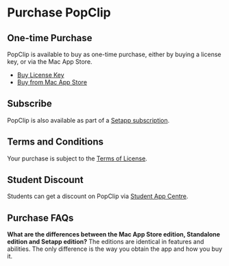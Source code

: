 
# Purchase PopClip

## One-time Purchase

PopClip is available to buy as one-time purchase, either by buying a license
key, or via the Mac App Store.

- <a href ="#!" id="buy_license_link">Buy License Key</a>
- [Buy from Mac App Store](https://pilotmoon.com/link/popclip/mas)

## Subscribe

PopClip is also available as part of a
[Setapp subscription](https://go.setapp.com/stp304?refAppId=159&refVendorId=92).

<setapp-custom-banner iconUrl="/icon512.png" appName="PopClip" appId="159" vendorId="92"></setapp-custom-banner>

## Terms and Conditions

Your purchase is subject to the [Terms of License](/terms).

## Student Discount

Students can get a discount on PopClip via
[Student App Centre](https://studentappcentre.com/app/popclip).

## Purchase FAQs

**What are the differences between the Mac App Store edition, Standalone edition
and Setapp edition?** The editions are identical in features and abilities. The
only difference is the way you obtain the app and how you buy it.

<script setup language="ts">
import { onMounted } from 'vue'
import { loadScript } from '/loadScript'

onMounted(async () => {
	loadScript("/external-js/setapp.js");

  // only call paddle setup when script is first loaded, not on subsequent navigations
	if (await loadScript("/external-js/paddle.js")) {
		Paddle.Setup({ vendor: 161988, eventCallback: function(args) {
			console.log("Paddle event", args);
		}});
	}

	function openCheckout() {
		console.log("openCheckout");
		Paddle.Checkout.open({ product: 818494 });
	}

	const buyLink = document.getElementById('buy_license_link');
	buyLink.addEventListener('click', openCheckout);

	Paddle.Product.Prices(818494, function(prices) {
		console.log(prices);
		let price = prices.price.gross;
		if (price.endsWith('.00')) {
			price = price.substring(0, price.length - 3);
		}
		if(prices.country === 'CN') {
			buyLink.textContent = 'Buy License Key (¥89)';
			buyLink.href = 'https://store.lizhi.io/site/products/id/612?cid=pchuiuf8';
			buyLink.removeEventListener('click', openCheckout);
		} else {
			buyLink.textContent = `Buy License Key (${price})`;
		}		
	});
});
</script>
